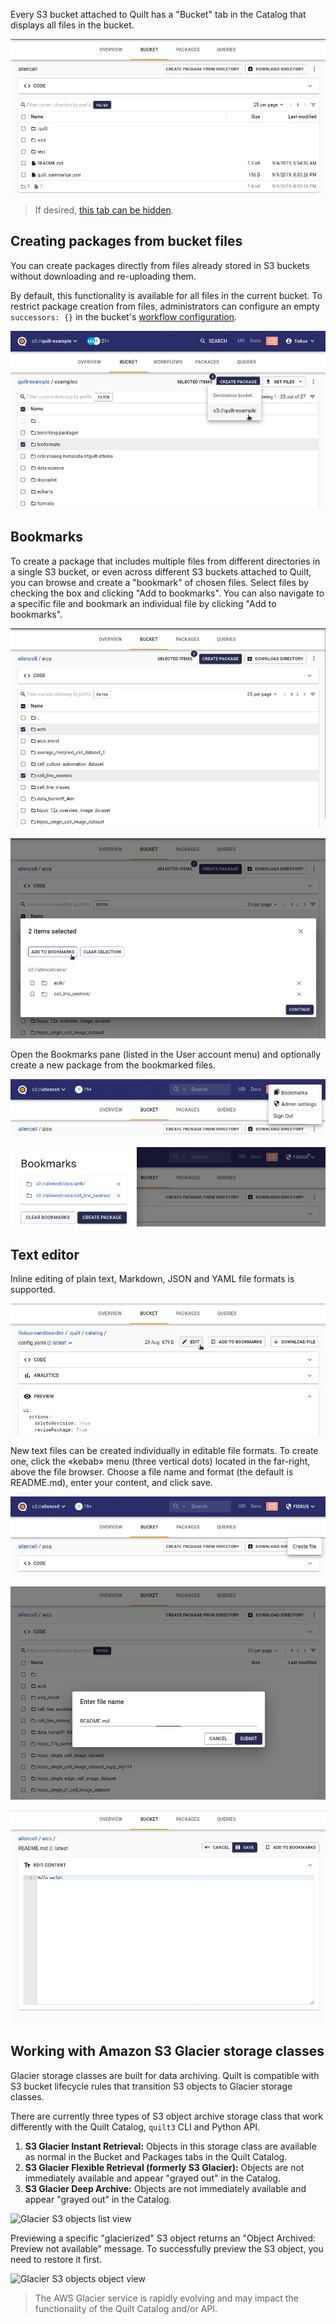 <!-- markdownlint-disable-next-line first-line-h1 -->
Every S3 bucket attached to Quilt has a "Bucket" tab in the Catalog
that displays all files in the bucket.

![Files browser tab](../imgs/catalog-filesbrowser-tab.png)

> If desired, [this tab can be hidden](./Preferences.md).

## Creating packages from bucket files

You can create packages directly from files already stored in S3 buckets
without downloading and re-uploading them.

By default, this functionality is available for all files in the current bucket.
To restrict package creation from files, administrators can configure
an empty `successors: {}` in the bucket's [workflow configuration](../advanced-features/workflows.md#cross-bucket-package-push-quilt-catalog).

![Create package](../imgs/catalog-filesbrowser-create-package.png)

## Bookmarks

To create a package that includes multiple files from different
directories in a single S3 bucket, or even across different S3
buckets attached to Quilt, you can browse and create a "bookmark"
of chosen files. Select files by checking the box and clicking "Add
to bookmarks". You can also navigate to a specific file and bookmark
an individual file by clicking "Add to bookmarks".

![Select files](../imgs/catalog-filesbrowser-select.png)

![Add selected files to bookmarks](../imgs/catalog-filesbrowser-addtobookmarks.png)

Open the Bookmarks pane (listed in the User account menu) and
optionally create a new package from the bookmarked files.

![Open bookmarks](../imgs/catalog-filesbrowser-bookmarksmenu.png)

![Browse bookmarks](../imgs/catalog-filesbrowser-bookmarkspane.png)

## Text editor

Inline editing of plain text, Markdown, JSON and YAML file formats
is supported.

![Edit button](../imgs/catalog-texteditor-edit.png)

New text files can be created individually in editable file formats.
To create one, click the «kebab» menu (three vertical dots) located
in the far-right, above the file browser. Choose a file name and
format (the default is README.md), enter your content, and click save.

![Open menu](../imgs/catalog-texteditor-create.png)

![Choose name](../imgs/catalog-texteditor-name.png)

![Edit file](../imgs/catalog-texteditor-main.png)

## Working with Amazon S3 Glacier storage classes

Glacier storage classes are built for data archiving. Quilt is
compatible with S3 bucket lifecycle rules that transition S3 objects to
Glacier storage classes.

There are currently three types of S3 object archive storage class that
work differently with the Quilt Catalog, `quilt3` CLI and Python API.

1. **S3 Glacier Instant Retrieval:** Objects in this storage class are
available as normal in the Bucket and Packages tabs in the Quilt
Catalog.
1. **S3 Glacier Flexible Retrieval (formerly S3 Glacier):** Objects are
not immediately available and appear "grayed out" in the Catalog.
1. **S3 Glacier Deep Archive:** Objects are
not immediately available and appear "grayed out" in the Catalog.

![Glacier S3 objects list
view](../imgs/catalog-filesbrowser-glacier-listview.png)

Previewing a specific "glacierized" S3 object returns an "Object
Archived: Preview not available" message. To successfully preview
the S3 object, you need to restore it first.

![Glacier S3 objects object
view](../imgs/catalog-filesbrowser-glacier-objectview.png)

> The AWS Glacier service is rapidly evolving and may impact the
functionality of the Quilt Catalog and/or API.
